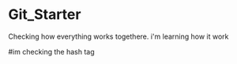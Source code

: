 # Git_Starter
Checking how everything works togethere.
i'm learning how it work

#im checking the hash tag
